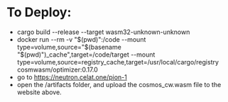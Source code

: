 # To Deploy:
- cargo build --release --target wasm32-unknown-unknown
- docker run --rm -v "$(pwd)":/code   --mount type=volume,source="$(basename "$(pwd)")_cache",target=/code/target   --mount type=volume,source=registry_cache,target=/usr/local/cargo/registry   cosmwasm/optimizer:0.17.0
- go to https://neutron.celat.one/pion-1 
- open the /artifacts folder, and upload the cosmos_cw.wasm file to the website above.
